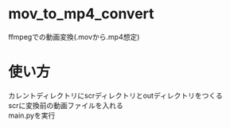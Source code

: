 # mov_to_mp4_convert
ffmpegでの動画変換(.movから.mp4想定)

# 使い方
カレントディレクトリにscrディレクトリとoutディレクトリをつくる  
scrに変換前の動画ファイルを入れる  
main.pyを実行
